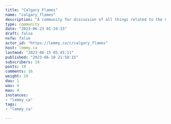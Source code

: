 ```yaml
---
title: "Calgary Flames" 
name: "calgary_flames"
description: "A community for discussion of all things related to the Calgary Flames.Rules:- No hate speech, bigotry, racism, homophobia, sexism, etc- Be respectful- No spamming or advertising- No AI generated content, posts, or comments- No NSFW"
type: community
date: "2023-06-23 01:19:33"
draft: false
nsfw: false
actor_id: "https://lemmy.ca/c/calgary_flames"
host: lemmy.ca
lastmod: "2023-06-15 05:45:11"
published: "2023-06-10 21:58:15"
subscribers: 18
posts: 19
comments: 16
weight: 19
dau: 1
wau: 4
mau: 4
instances:
- "lemmy_ca"
tags: 
- "lemmy_ca"

---
```


